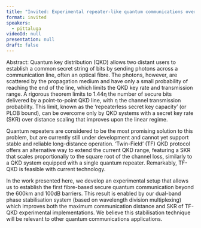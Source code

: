 ```yaml
---
title: "Invited: Experimental repeater-like quantum communications over 600 km of optical fibre with dual-band phase stabilisation (Chair: Marcos Curty)"
format: invited
speakers:
  - pittaluga
videoId: null
presentation: null
draft: false
---
```

Abstract: Quantum key distribution (QKD) allows two distant users to establish a common secret string of bits by sending photons across a communication line, often an optical fibre. The photons, however, are scattered by the propagation medium and have only a small probability of reaching the end of the line, which limits the QKD key rate and transmission range. A rigorous theorem limits to 1.44η the number of secure bits delivered by a point-to-point QKD line, with η the channel transmission probability. This limit, known as the ‘repeaterless secret key capacity’ (or PLOB bound), can be overcome only by QKD systems with a secret key rate (SKR) over distance scaling that improves upon the linear regime.

Quantum repeaters are considered to be the most promising solution to this problem, but are currently still under development and cannot yet support stable and reliable long-distance operation. ‘Twin-Field’ (TF) QKD protocol offers an alternative way to extend the current QKD range, featuring a SKR that scales proportionally to the square root of the channel loss, similarly to a QKD system equipped with a single quantum repeater. Remarkably, TF-QKD is feasible with current technology.

In the work presented here, we develop an experimental setup that allows us to establish the first fibre-based secure quantum communication beyond the 600km and 100dB barriers. This result is enabled by our dual-band phase stabilisation system (based on wavelength division multiplexing) which improves both the maximum communication distance and SKR of TF-QKD experimental implementations. We believe this stabilisation technique will be relevant to other quantum communications applications.

<!-- fields to use above: -->
<!-- videoId: "Vfl9pPh6ipI" -->
<!-- presentation: "/slides/invited-MargaridaPereira.pdf" -->
